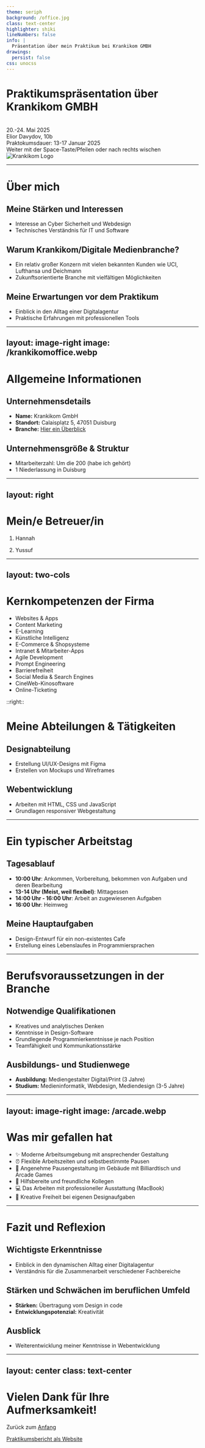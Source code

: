 ```yaml
---
theme: seriph
background: /office.jpg
class: text-center
highlighter: shiki
lineNumbers: false
info: |
  Präsentation über mein Praktikum bei Krankikom GMBH
drawings:
  persist: false
css: unocss
---
```


# Praktikumspräsentation über Krankikom GMBH
<br>
20.-24. Mai 2025

<div class="pt-6">
  <span class="text-xl">Elior Davydov, 10b</span><br>
  <span class="text-xl">Praktokumsdauer: 13-17 Januar 2025</span>
</div>

<div class="pt-12">
  <span @click="$slidev.nav.next" class="px-2 py-1 rounded cursor-pointer" hover="bg-white bg-opacity-10">
    Weiter mit der Space-Taste/Pfeilen oder nach rechts wischen <carbon:arrow-right class="inline"/>
  </span>
</div>

<div class="abs-br m-6 flex gap-2">
  <img src="/logokrankikom.webp" alt="Krankikom Logo" class="h-20" />
</div>

---

# Über mich

<v-clicks>

## Meine Stärken und Interessen
- Interesse an Cyber Sicherheit und Webdesign
- Technisches Verständnis für IT und Software

## Warum Krankikom/Digitale Medienbranche?
- Ein relativ großer Konzern mit vielen bekannten Kunden wie UCI, Lufthansa und Deichmann
- Zukunftsorientierte Branche mit vielfältigen Möglichkeiten

## Meine Erwartungen vor dem Praktikum
- Einblick in den Alltag einer Digitalagentur
- Praktische Erfahrungen mit professionellen Tools

</v-clicks>

---
layout: image-right
image: /krankikomoffice.webp
---

# Allgemeine Informationen

<v-clicks>

## Unternehmensdetails
- **Name:** Krankikom GmbH
- **Standort:** Calaisplatz 5, 47051 Duisburg
- **Branche:** <a href="https://www.krankikom.de/services-und-loesungen">Hier ein Überblick</a>

## Unternehmensgröße & Struktur
- Mitarbeiterzahl: Um die 200 (habe ich gehört)
- 1 Niederlassung in Duisburg

</v-clicks>

---
layout: right
---

<v-clicks>

# Mein/e Betreuer/in

1. Hannah

2. Yussuf

</v-clicks>

---
layout: two-cols
---

# Kernkompetenzen der Firma

<v-clicks>

- Websites & Apps
- Content Marketing
- E-Learning
- Künstliche Intelligenz
- E-Commerce & Shopsysteme
- Intranet & Mitarbeiter-Apps
- Agile Development
- Prompt Engineering
- Barrierefreiheit
- Social Media & Search Engines
- CineWeb-Kinosoftware
- Online-Ticketing

</v-clicks>

::right::

# Meine Abteilungen & Tätigkeiten

<v-clicks>

## Designabteilung
- Erstellung UI/UX-Designs mit Figma
- Erstellen von Mockups und Wireframes

## Webentwicklung
- Arbeiten mit HTML, CSS und JavaScript
- Grundlagen responsiver Webgestaltung

</v-clicks>

---

# Ein typischer Arbeitstag

<v-clicks>

## Tagesablauf
- **10:00 Uhr**: Ankommen, Vorbereitung, bekommen von Aufgaben und deren Bearbeitung
- **13-14 Uhr (Meist, weil flexibel)**: Mittagessen
- **14:00 Uhr - 16:00 Uhr**: Arbeit an zugewiesenen Aufgaben
- **16:00 Uhr**: Heimweg

## Meine Hauptaufgaben
- Design-Entwurf für ein non-existentes Cafe
- Erstellung eines Lebenslaufes in Programmiersprachen

</v-clicks>

---

# Berufsvoraussetzungen in der Branche

<v-clicks>

## Notwendige Qualifikationen
- Kreatives und analytisches Denken
- Kenntnisse in Design-Software
- Grundlegende Programmierkenntnisse je nach Position
- Teamfähigkeit und Kommunikationsstärke

## Ausbildungs- und Studienwege
- **Ausbildung:** Mediengestalter Digital/Print (3 Jahre)
- **Studium:** Medieninformatik, Webdesign, Mediendesign (3-5 Jahre)

</v-clicks>

---
layout: image-right
image: /arcade.webp
---

# Was mir gefallen hat

<div class="mt-10">

<v-clicks>

- ✨ Moderne Arbeitsumgebung mit ansprechender Gestaltung
- ⏰ Flexible Arbeitszeiten und selbstbestimmte Pausen
- 🏢 Angenehme Pausengestaltung im Gebäude mit Billiardtisch und Arcade Games
- 👥 Hilfsbereite und freundliche Kollegen
- 💻 Das Arbeiten mit professioneller Ausstattung (MacBook)
- 🎨 Kreative Freiheit bei eigenen Designaufgaben

</v-clicks>

</div>

---

# Fazit und Reflexion

<v-clicks>

## Wichtigste Erkenntnisse
- Einblick in den dynamischen Alltag einer Digitalagentur
- Verständnis für die Zusammenarbeit verschiedener Fachbereiche

## Stärken und Schwächen im beruflichen Umfeld
- **Stärken:** Übertragung vom Design in code
- **Entwicklungspotenzial:** Kreativität

## Ausblick
- Weiterentwicklung meiner Kenntnisse in Webentwicklung

</v-clicks>

---
layout: center
class: text-center
---

# Vielen Dank für Ihre Aufmerksamkeit!

<div class="mt-12">
  Zurück zum <a href="https://bericht-2025.vercel.app/1" target="_self">Anfang</a>

  <a href="https://krankikompraktikum.netlify.app">Praktikumsbericht als Website</a>

</div>
